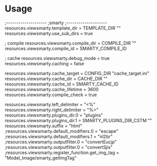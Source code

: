 # Usage

;--------------------
;smarty
;--------------------
resources.viewsmarty.template_dir    = TEMPLATE_DIR ""
resources.viewsmarty.use_sub_dirs   = true

; compile
resources.viewsmarty.compile_dir     = COMPILE_DIR ""
resources.viewsmarty.compile_id      = SMARTY_COMPILE_ID

; cache
resources.viewsmarty.debug_mode      = true
resources.viewsmarty.caching         = false

resources.viewsmarty.cache_target    = CONFIG_DIR "cache_target.ini"
resources.viewsmarty.cache_dir       = CACHE_DIR ""
resources.viewsmarty.cache_id        = SMARTY_CACHE_ID
resources.viewsmarty.cache_lifetime  = 3600
resources.viewsmarty.compile_check   = true

resources.viewsmarty.left_delimiter  = "<%"
resources.viewsmarty.right_delimiter = "%>"
resources.viewsmarty.plugins_dir.0   = "plugins"
resources.viewsmarty.plugins_dir.1   = SMARTY_PLUGINS_DIR_CSTM ""
resources.viewsmarty.suffix          = "html"
;resources.viewsmarty.default_modifiers.0 = "escape"
;resources.viewsmarty.default_modifiers.1 = "nl2br"
;resources.viewsmarty.outputfilter.0    = "convertEucjp"
;resources.viewsmarty.outputfilter.0    = "convertSjis"
;resources.viewsmarty.register_function.get_img_tag = "Model_Image/smarty_getImgTag"
